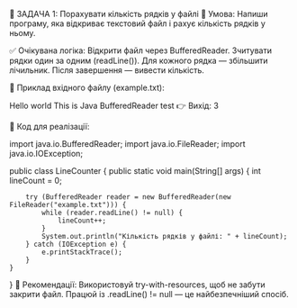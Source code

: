 🧪 ЗАДАЧА 1: Порахувати кількість рядків у файлі
📄 Умова:
Напиши програму, яка відкриває текстовий файл і рахує кількість рядків у ньому.

✅ Очікувана логіка:
Відкрити файл через BufferedReader.
Зчитувати рядки один за одним (readLine()).
Для кожного рядка — збільшити лічильник.
Після завершення — вивести кількість.

🧾 Приклад вхідного файлу (example.txt):

Hello world
This is Java
BufferedReader test
👉 Вихід: 3

🔧 Код для реалізації:

import java.io.BufferedReader;
import java.io.FileReader;
import java.io.IOException;

public class LineCounter {
public static void main(String[] args) {
int lineCount = 0;

        try (BufferedReader reader = new BufferedReader(new FileReader("example.txt"))) {
            while (reader.readLine() != null) {
                lineCount++;
            }
            System.out.println("Кількість рядків у файлі: " + lineCount);
        } catch (IOException e) {
            e.printStackTrace();
        }
    }
}
📌 Рекомендації:
Використовуй try-with-resources, щоб не забути закрити файл.
Працюй із .readLine() != null — це найбезпечніший спосіб.